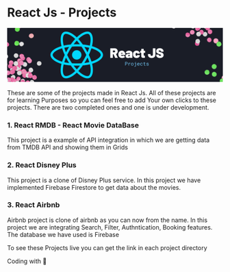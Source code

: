 # React Js - Projects
<img src="https://github.com/imran-prog/react-js/blob/master/Static/images/ReactJS.png">

These are some of the projects made in React Js. All of these projects are for learning Purposes so you can feel free to add Your own clicks to these projects. There are two completed ones and one is under development.

### 1. React RMDB - React Movie DataBase
This project is a example of API integration in which we are getting data from TMDB API and showing them in Grids

### 2. React Disney Plus
This project is a clone of Disney Plus service. In this project we have implemented Firebase Firestore to get data about the movies.

### 3. React Airbnb
Airbnb project is clone of airbnb as you can now from the name. In this project we are integrating Search, Filter, Authntication, Booking features. The database we have used is Firebase

To see these Projects live you can get the link in each project directory

Coding with 💖
